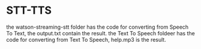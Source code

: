 # STT-TTS

the watson-streaming-stt folder has the code for converting from Speech To Text, the output.txt contain the result.
the Text To Speech foldeer has the code for converting from Text To Speech, help.mp3 is the result.
